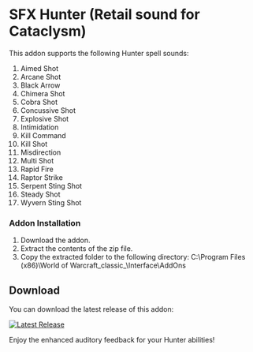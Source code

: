 # SFX Hunter (Retail sound for Cataclysm)

This addon supports the following Hunter spell sounds:

1. Aimed Shot
2. Arcane Shot
3. Black Arrow
4. Chimera Shot
5. Cobra Shot
6. Concussive Shot
7. Explosive Shot
8. Intimidation
9. Kill Command
10. Kill Shot
11. Misdirection
12. Multi Shot
13. Rapid Fire
14. Raptor Strike
15. Serpent Sting Shot
16. Steady Shot
18. Wyvern Sting Shot

### Addon Installation

1. Download the addon.
2. Extract the contents of the zip file.
3. Copy the extracted folder to the following directory: 
C:\Program Files (x86)\World of Warcraft_classic_\Interface\AddOns

## Download

You can download the latest release of this addon:

[![Latest Release](https://img.shields.io/github/v/release/ShaunaAyala/SFX-Hunter)](https://github.com/ShaunaAyala/SFX-Hunter/releases/latest)

Enjoy the enhanced auditory feedback for your Hunter abilities!
